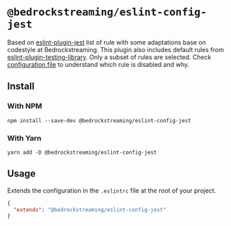 # `@bedrockstreaming/eslint-config-jest`

Based on [eslint-plugin-jest](https://github.com/jest-community/eslint-plugin-jest) list of rule with some adaptations base on codestyle at Bedrockstreaming.
This plugin also includes default rules from [eslint-plugin-testing-library](https://github.com/testing-library/eslint-plugin-testing-library).
Only a subset of rules are selected.
Check [configuration file](./index.js) to understand which rule is disabled and why.

## Install

### With NPM

```shell
npm install --save-dev @bedrockstreaming/eslint-config-jest
```

### With Yarn

```shell
yarn add -D @bedrockstreaming/eslint-config-jest
```

## Usage

Extends the configuration in the `.eslintrc` file at the root of your project.

```json
{
  "extends": "@bedrockstreaming/eslint-config-jest"
}
```
